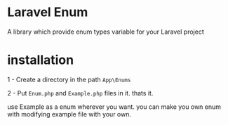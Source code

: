 # Laravel Enum
A library which provide enum types variable for your Laravel project


# installation

1 - Create a directory in the path `App\Enums` 

2 - Put `Enum.php` and `Example.php` files in it. thats it.

use Example as a enum wherever you want. you can make you own enum with modifying example file with your own.


